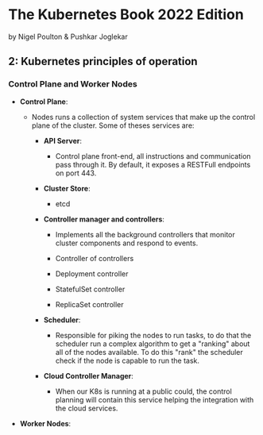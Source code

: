 # The Kubernetes Book 2022 Edition
by Nigel Poulton & Pushkar Joglekar

## 2: Kubernetes principles of operation

### Control Plane and Worker Nodes

  - **Control Plane**: 

    - Nodes runs a collection of system services that make up the control plane of the cluster. Some of theses services are:

      - **API Server**:

        - Control plane front-end, all instructions and communication pass through it. By default, it exposes a RESTFull endpoints on port 443.

      - **Cluster Store**:

        - etcd

      - **Controller manager and controllers**: 

        - Implements all the background controllers that monitor cluster components and respond to events.

        - Controller of controllers

        - Deployment controller

        - StatefulSet controller

        - ReplicaSet controller

      - **Scheduler**:
        
        - Responsible for piking the nodes to run tasks, to do that the scheduler run a complex algorithm to get a "ranking" about all of the nodes available. To do this "rank" the scheduler check if the node is capable to run the task.

      - **Cloud Controller Manager**:

        - When our K8s is running at a public could, the control planning will contain this service helping the integration with the cloud services.

  - **Worker Nodes**: